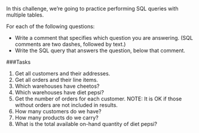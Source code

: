 In this challenge, we’re going to practice performing SQL queries with multiple tables.

For each of the following questions:
* Write a comment that specifies which question you are answering. (SQL comments are two dashes, followed by text.)
* Write the SQL query that answers the question, below that comment.

###Tasks

1. Get all customers and their addresses.
2. Get all orders and their line items.
3. Which warehouses have cheetos?
4. Which warehouses have diet pepsi?
5. Get the number of orders for each customer. NOTE: It is OK if those without orders are not included in results.
6. How many customers do we have?
7. How many products do we carry?
8. What is the total available on-hand quantity of diet pepsi?
